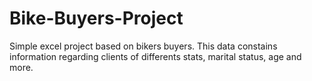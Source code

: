 # Bike-Buyers-Project
Simple excel project based on bikers buyers. 
This data constains information regarding clients of differents stats, marital status, age and more.
